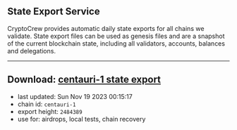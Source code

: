 ## State Export Service
CryptoCrew provides automatic daily state exports for all chains we validate. State export files can be used as genesis files and are a snapshot of the current blockchain state, including all validators, accounts, balances and delegations.

---
**Download: [centauri-1 state export](https://dl.ccvalidators.com/SERVICE/composable/centauri-1_export_2484389.json)**
---

- last updated: Sun Nov 19 2023 00:15:17
- chain id: `centauri-1`
- export height: `2484389`
- use for: airdrops, local tests, chain recovery
